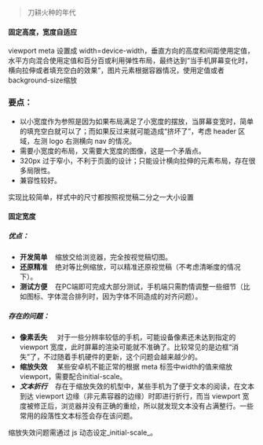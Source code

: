 > 刀耕火种的年代

#### 固定高度，宽度自适应

viewport meta 设置成 width=device-width，垂直方向的高度和间距使用定值，水平方向混合使用定值和百分百或利用弹性布局，最终达到“当手机屏幕变化时，横向拉伸或者填充空白的效果”，图片元素根据容器情况，使用定值或者background-size缩放

### 要点：

* 以小宽度作为参照是因为如果布局满足了小宽度的摆放，当屏幕变宽时，简单的填充空白就可以了；而如果反过来就可能造成“挤坏了”，考虑 header 区域，左测 logo 右测横向 nav 的情况。
* 需要小宽度的布局，又需要大宽度的图像，这是一个矛盾点。
* 320px 过于窄小，不利于页面的设计；只能设计横向拉伸的元素布局，存在很多局限性。
* 兼容性较好。

实现比较简单，样式中的尺寸都按照视觉稿二分之一大小设置

#### 固定宽度

##### 优点：

* **开发简单**
     缩放交给浏览器，完全按视觉稿切图。
* **还原精准**
     绝对等比例缩放，可以精准还原视觉稿（不考虑清晰度的情况下）。
* **测试方便**
     在PC端即可完成大部分测试，手机端只需酌情调整一些细节（比如图标、字体混合排列时，因为字体不同造成的对齐问题）。

##### 存在的问题：

* **像素丢失**
      对于一些分辨率较低的手机，可能设备像素还未达到指定的 viewport 宽度，此时屏幕的渲染可能就不准确了。比较常见的是边框“消失”了，不过随着手机硬件的更新，这个问题会越来越少的。
* **缩放失效**
      某些安卓机不能正常的根据 meta 标签中width的值来缩放 viewport，需要配合initial-scale。
* _**文本折行**_
     存在于缩放失效的机型中，某些手机为了便于文本的阅读，在文本到达 viewport 边缘（非元素容器的边缘）时即进行折行，而当 viewport 宽度被修正后，浏览器并没有正确的重绘，所以就发现文本没有占满整行。一些常用的段落性文本标签会存在该问题。

缩放失效问题需通过 js 动态设定_initial-scale_。



